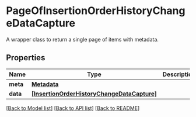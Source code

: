 # PageOfInsertionOrderHistoryChangeDataCapture

A wrapper class to return a single page of items with metadata.

## Properties
Name | Type | Description | Notes
------------ | ------------- | ------------- | -------------
**meta** | [**Metadata**](Metadata.md) |  | 
**data** | [**[InsertionOrderHistoryChangeDataCapture]**](InsertionOrderHistoryChangeDataCapture.md) |  | 

[[Back to Model list]](../README.md#documentation-for-models) [[Back to API list]](../README.md#documentation-for-api-endpoints) [[Back to README]](../README.md)


